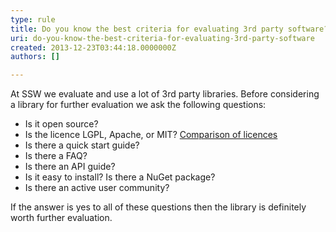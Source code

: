 ```yaml
---
type: rule
title: Do you know the best criteria for evaluating 3rd party software?
uri: do-you-know-the-best-criteria-for-evaluating-3rd-party-software
created: 2013-12-23T03:44:18.0000000Z
authors: []

---
```


 
​​​At SSW we evaluate and use a lot of 3rd party libraries. Before considering a​ library for further evaluation we ask the following questions:
 

- ​Is it open source?
- Is the licence LGPL, Apache, or MIT?​​​ ​​[Comparison of licences​](http&#58;//en.wikipedia.org/wiki/Comparison_of_free_software_licenses)
- Is there a quick start guide?
- Is there a FAQ?
- Is there an API guide?
- Is it easy to install? Is there a NuGet package?
- Is there an active user community?






If the answer is yes to all of these questions then the library is definitely worth further evaluation.

